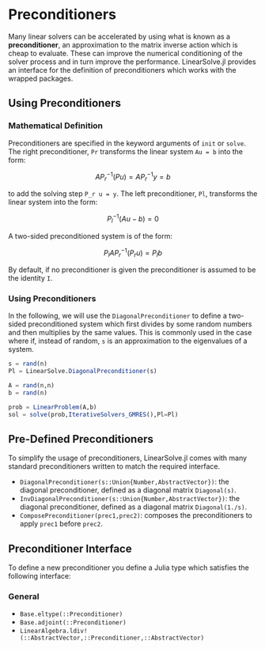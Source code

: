 # Preconditioners

Many linear solvers can be accelerated by using what is known as a **preconditioner**,
an approximation to the matrix inverse action which is cheap to evaluate. These
can improve the numerical conditioning of the solver process and in turn improve
the performance. LinearSolve.jl provides an interface for the definition of
preconditioners which works with the wrapped packages.

## Using Preconditioners

### Mathematical Definition

Preconditioners are specified in the keyword arguments of `init` or `solve`. The
right preconditioner, `Pr` transforms the linear system ``Au = b`` into the
form:

```math
AP_r^{-1}(Pu) = AP_r^{-1}y = b
```

to add the solving step ``P_r u = y``. The left preconditioner, `Pl`, transforms
the linear system into the form:

```math
P_l^{-1}(Au - b) = 0
```

A two-sided preconditioned system is of the form:

```math
P_l A P_r^{-1} (P_r u) = P_l b
```

By default, if no preconditioner is given the preconditioner is assumed to be
the identity ``I``.

### Using Preconditioners

In the following, we will use the `DiagonalPreconditioner` to define a two-sided
preconditioned system which first divides by some random numbers and then
multiplies by the same values. This is commonly used in the case where if, instead
of random, `s` is an approximation to the eigenvalues of a system.

```julia
s = rand(n)
Pl = LinearSolve.DiagonalPreconditioner(s)

A = rand(n,n)
b = rand(n)

prob = LinearProblem(A,b)
sol = solve(prob,IterativeSolvers_GMRES(),Pl=Pl)
```

## Pre-Defined Preconditioners

To simplify the usage of preconditioners, LinearSolve.jl comes with many standard
preconditioners written to match the required interface.

- `DiagonalPreconditioner(s::Union{Number,AbstractVector})`: the diagonal
  preconditioner, defined as a diagonal matrix `Diagonal(s)`.
- `InvDiagonalPreconditioner(s::Union{Number,AbstractVector})`: the diagonal
  preconditioner, defined as a diagonal matrix `Diagonal(1./s)`.
- `ComposePreconditioner(prec1,prec2)`: composes the preconditioners to apply
  `prec1` before `prec2`.

## Preconditioner Interface

To define a new preconditioner you define a Julia type which satisfies the
following interface:

### General

- `Base.eltype(::Preconditioner)`
- `Base.adjoint(::Preconditioner)`
- `LinearAlgebra.ldiv!(::AbstractVector,::Preconditioner,::AbstractVector)`
